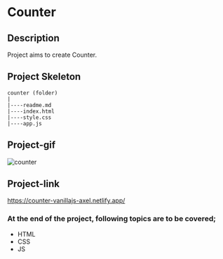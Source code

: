 # Counter
## Description
Project aims to create Counter.
## Project Skeleton
```
counter (folder)
|
|----readme.md
|----index.html  
|----style.css 
|----app.js		
```
## Project-gif
![counter](https://github.com/axel-ac/counter/assets/102467587/aa3de8f7-6c5d-468d-9efb-3dadaf22bf20)
## Project-link
https://counter-vanillajs-axel.netlify.app/
### At the end of the project, following topics are to be covered;
- HTML 
- CSS
- JS
